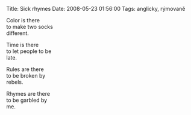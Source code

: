 Title: Sick rhymes
Date: 2008-05-23 01:56:00
Tags: anglicky, rýmovaně

Color is there  
to make two socks  
different.

Time is there  
to let people to be  
late.

Rules are there  
to be broken by  
rebels.

Rhymes are there  
to be garbled by  
me.